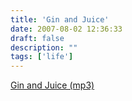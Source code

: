 ```yaml
---
title: 'Gin and Juice'
date: 2007-08-02 12:36:33
draft: false
description: ""
tags: ['life']
---
```


[Gin and Juice (mp3)](http://sixeyesmedia.com/musicfiles/)